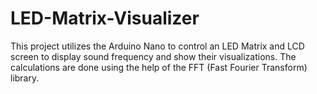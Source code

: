 # LED-Matrix-Visualizer

This project utilizes the Arduino Nano to control an LED Matrix and LCD screen to display sound frequency and show their visualizations. The calculations are done using the help of the FFT (Fast Fourier Transform) library. 